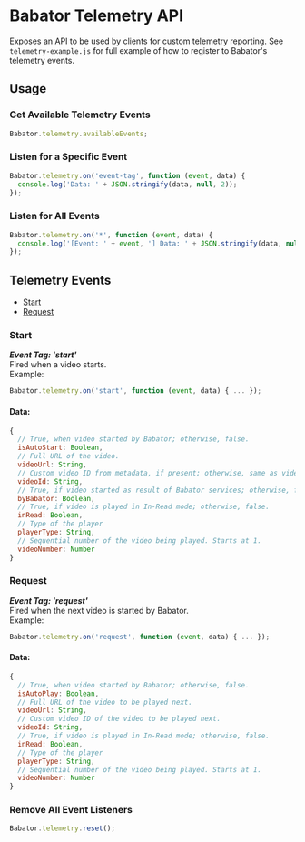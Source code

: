 # Babator Telemetry API
Exposes an API to be used by clients for custom telemetry reporting.
See `telemetry-example.js` for full example of how to register to Babator's telemetry events.

## Usage

### Get Available Telemetry Events
```javascript
Babator.telemetry.availableEvents;
```

### Listen for a Specific Event
```javascript
Babator.telemetry.on('event-tag', function (event, data) {
  console.log('Data: ' + JSON.stringify(data, null, 2));
});
```

### Listen for All Events
```javascript
Babator.telemetry.on('*', function (event, data) {
  console.log('[Event: ' + event, '] Data: ' + JSON.stringify(data, null, 2));
});
```

## Telemetry Events
* [Start](#start)
* [Request](#request)

### Start
**_Event Tag: 'start'_**  
Fired when a video starts.  
Example:
```javascript 
Babator.telemetry.on('start', function (event, data) { ... });
```

#### Data: 
```javascript
{
  // True, when video started by Babator; otherwise, false.
  isAutoStart: Boolean,
  // Full URL of the video.
  videoUrl: String,
  // Custom video ID from metadata, if present; otherwise, same as videoUrl.   
  videoId: String,
  // True, if video started as result of Babator services; otherwise, false.
  byBabator: Boolean,
  // True, if video is played in In-Read mode; otherwise, false.
  inRead: Boolean,
  // Type of the player
  playerType: String,
  // Sequential number of the video being played. Starts at 1.
  videoNumber: Number
}
```

### Request
**_Event Tag: 'request'_**  
Fired when the next video is started by Babator.  
Example:
```javascript 
Babator.telemetry.on('request', function (event, data) { ... });
```

#### Data: 
```javascript
{
  // True, when video started by Babator; otherwise, false.
  isAutoPlay: Boolean,
  // Full URL of the video to be played next.
  videoUrl: String,
  // Custom video ID of the video to be played next.
  videoId: String,
  // True, if video is played in In-Read mode; otherwise, false.
  inRead: Boolean,
  // Type of the player
  playerType: String,
  // Sequential number of the video being played. Starts at 1.
  videoNumber: Number
}
```

### Remove All Event Listeners
```javascript
Babator.telemetry.reset();
```
